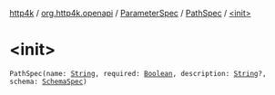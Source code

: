 [http4k](../../../index.md) / [org.http4k.openapi](../../index.md) / [ParameterSpec](../index.md) / [PathSpec](index.md) / [&lt;init&gt;](./-init-.md)

# &lt;init&gt;

`PathSpec(name: `[`String`](https://kotlinlang.org/api/latest/jvm/stdlib/kotlin/-string/index.html)`, required: `[`Boolean`](https://kotlinlang.org/api/latest/jvm/stdlib/kotlin/-boolean/index.html)`, description: `[`String`](https://kotlinlang.org/api/latest/jvm/stdlib/kotlin/-string/index.html)`?, schema: `[`SchemaSpec`](../../-schema-spec/index.md)`)`